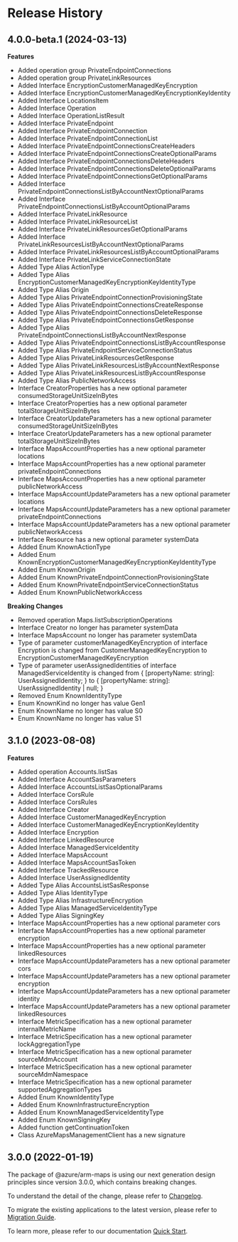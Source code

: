 # Release History
    
## 4.0.0-beta.1 (2024-03-13)
    
**Features**

  - Added operation group PrivateEndpointConnections
  - Added operation group PrivateLinkResources
  - Added Interface EncryptionCustomerManagedKeyEncryption
  - Added Interface EncryptionCustomerManagedKeyEncryptionKeyIdentity
  - Added Interface LocationsItem
  - Added Interface Operation
  - Added Interface OperationListResult
  - Added Interface PrivateEndpoint
  - Added Interface PrivateEndpointConnection
  - Added Interface PrivateEndpointConnectionList
  - Added Interface PrivateEndpointConnectionsCreateHeaders
  - Added Interface PrivateEndpointConnectionsCreateOptionalParams
  - Added Interface PrivateEndpointConnectionsDeleteHeaders
  - Added Interface PrivateEndpointConnectionsDeleteOptionalParams
  - Added Interface PrivateEndpointConnectionsGetOptionalParams
  - Added Interface PrivateEndpointConnectionsListByAccountNextOptionalParams
  - Added Interface PrivateEndpointConnectionsListByAccountOptionalParams
  - Added Interface PrivateLinkResource
  - Added Interface PrivateLinkResourceList
  - Added Interface PrivateLinkResourcesGetOptionalParams
  - Added Interface PrivateLinkResourcesListByAccountNextOptionalParams
  - Added Interface PrivateLinkResourcesListByAccountOptionalParams
  - Added Interface PrivateLinkServiceConnectionState
  - Added Type Alias ActionType
  - Added Type Alias EncryptionCustomerManagedKeyEncryptionKeyIdentityType
  - Added Type Alias Origin
  - Added Type Alias PrivateEndpointConnectionProvisioningState
  - Added Type Alias PrivateEndpointConnectionsCreateResponse
  - Added Type Alias PrivateEndpointConnectionsDeleteResponse
  - Added Type Alias PrivateEndpointConnectionsGetResponse
  - Added Type Alias PrivateEndpointConnectionsListByAccountNextResponse
  - Added Type Alias PrivateEndpointConnectionsListByAccountResponse
  - Added Type Alias PrivateEndpointServiceConnectionStatus
  - Added Type Alias PrivateLinkResourcesGetResponse
  - Added Type Alias PrivateLinkResourcesListByAccountNextResponse
  - Added Type Alias PrivateLinkResourcesListByAccountResponse
  - Added Type Alias PublicNetworkAccess
  - Interface CreatorProperties has a new optional parameter consumedStorageUnitSizeInBytes
  - Interface CreatorProperties has a new optional parameter totalStorageUnitSizeInBytes
  - Interface CreatorUpdateParameters has a new optional parameter consumedStorageUnitSizeInBytes
  - Interface CreatorUpdateParameters has a new optional parameter totalStorageUnitSizeInBytes
  - Interface MapsAccountProperties has a new optional parameter locations
  - Interface MapsAccountProperties has a new optional parameter privateEndpointConnections
  - Interface MapsAccountProperties has a new optional parameter publicNetworkAccess
  - Interface MapsAccountUpdateParameters has a new optional parameter locations
  - Interface MapsAccountUpdateParameters has a new optional parameter privateEndpointConnections
  - Interface MapsAccountUpdateParameters has a new optional parameter publicNetworkAccess
  - Interface Resource has a new optional parameter systemData
  - Added Enum KnownActionType
  - Added Enum KnownEncryptionCustomerManagedKeyEncryptionKeyIdentityType
  - Added Enum KnownOrigin
  - Added Enum KnownPrivateEndpointConnectionProvisioningState
  - Added Enum KnownPrivateEndpointServiceConnectionStatus
  - Added Enum KnownPublicNetworkAccess

**Breaking Changes**

  - Removed operation Maps.listSubscriptionOperations
  - Interface Creator no longer has parameter systemData
  - Interface MapsAccount no longer has parameter systemData
  - Type of parameter customerManagedKeyEncryption of interface Encryption is changed from CustomerManagedKeyEncryption to EncryptionCustomerManagedKeyEncryption
  - Type of parameter userAssignedIdentities of interface ManagedServiceIdentity is changed from {
        [propertyName: string]: UserAssignedIdentity;
    } to {
        [propertyName: string]: UserAssignedIdentity | null;
    }
  - Removed Enum KnownIdentityType
  - Enum KnownKind no longer has value Gen1
  - Enum KnownName no longer has value S0
  - Enum KnownName no longer has value S1
    
## 3.1.0 (2023-08-08)

**Features**

- Added operation Accounts.listSas
- Added Interface AccountSasParameters
- Added Interface AccountsListSasOptionalParams
- Added Interface CorsRule
- Added Interface CorsRules
- Added Interface Creator
- Added Interface CustomerManagedKeyEncryption
- Added Interface CustomerManagedKeyEncryptionKeyIdentity
- Added Interface Encryption
- Added Interface LinkedResource
- Added Interface ManagedServiceIdentity
- Added Interface MapsAccount
- Added Interface MapsAccountSasToken
- Added Interface TrackedResource
- Added Interface UserAssignedIdentity
- Added Type Alias AccountsListSasResponse
- Added Type Alias IdentityType
- Added Type Alias InfrastructureEncryption
- Added Type Alias ManagedServiceIdentityType
- Added Type Alias SigningKey
- Interface MapsAccountProperties has a new optional parameter cors
- Interface MapsAccountProperties has a new optional parameter encryption
- Interface MapsAccountProperties has a new optional parameter linkedResources
- Interface MapsAccountUpdateParameters has a new optional parameter cors
- Interface MapsAccountUpdateParameters has a new optional parameter encryption
- Interface MapsAccountUpdateParameters has a new optional parameter identity
- Interface MapsAccountUpdateParameters has a new optional parameter linkedResources
- Interface MetricSpecification has a new optional parameter internalMetricName
- Interface MetricSpecification has a new optional parameter lockAggregationType
- Interface MetricSpecification has a new optional parameter sourceMdmAccount
- Interface MetricSpecification has a new optional parameter sourceMdmNamespace
- Interface MetricSpecification has a new optional parameter supportedAggregationTypes
- Added Enum KnownIdentityType
- Added Enum KnownInfrastructureEncryption
- Added Enum KnownManagedServiceIdentityType
- Added Enum KnownSigningKey
- Added function getContinuationToken
- Class AzureMapsManagementClient has a new signature

## 3.0.0 (2022-01-19)

The package of @azure/arm-maps is using our next generation design principles since version 3.0.0, which contains breaking changes.

To understand the detail of the change, please refer to [Changelog](https://aka.ms/js-track2-changelog).

To migrate the existing applications to the latest version, please refer to [Migration Guide](https://aka.ms/js-track2-migration-guide).

To learn more, please refer to our documentation [Quick Start](https://aka.ms/js-track2-quickstart).
